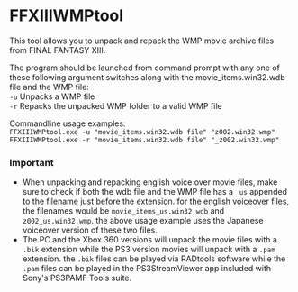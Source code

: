 # FFXIIIWMPtool
This tool allows you to unpack and repack the WMP movie archive files from FINAL FANTASY XIII.

The program should be launched from command prompt with any one of these following argument switches along with the movie_items.win32.wdb file and the WMP file: 
<br>``-u`` Unpacks a WMP file
<br>``-r`` Repacks the unpacked WMP folder to a valid WMP file

Commandline usage examples:
<br>``FFXIIIWMPtool.exe -u "movie_items.win32.wdb file" "z002.win32.wmp"``
<br>``FFXIIIWMPtool.exe -r "movie_items.win32.wdb file" "_z002.win32.wmp"``

### Important
- When unpacking and repacking english voice over movie files, make sure to check if both the wdb file and the WMP file has a ``_us`` appended to the filename just before the extension. for the english voiceover files, the filenames would be ``movie_items_us.win32.wdb`` and ``z002_us.win32.wmp``. the above usage example uses the Japanese voiceover version of these two files.
- The PC and the Xbox 360 versions will unpack the movie files with a ``.bik`` extension while the PS3 version movies will unpack with a ``.pam`` extension. the ``.bik`` files can be played via RADtools software while the ``.pam`` files can be played in
  the PS3StreamViewer app included with Sony's PS3PAMF Tools suite.
